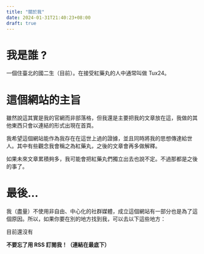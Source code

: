 ```yaml
---
title: "關於我"
date: 2024-01-31T21:40:23+08:00
draft: true
---
```

# 我是誰 ?
一個住臺北的國二生（目前）。在接受紅藥丸的人中通常叫做 Tux24。
# 這個網站的主旨
雖然說這其實是我的官網而非部落格，但我還是主要把我的文章放在這，我做的其他東西只會以連結的形式出現在首頁。

我希望這個網站能作為我存在在這世上過的證據，並且同時將我的思想傳達給世人。其中有些觀念我會稱之為紅藥丸，之後的文章會再多做解釋。

如果未來文章累積夠多，我可能會把紅藥丸們獨立出去也說不定。不過那都是之後的事了。

# 最後...
我（盡量）不使用非自由、中心化的社群媒體，成立這個網站有一部分也是為了這個原因。所以，如果你要在別的地方找到我，可以去以下這些地方：

目前還沒有

**不要忘了用 RSS 訂閱我！（連結在最底下）**
